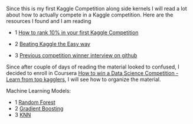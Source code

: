 Since this is my first Kaggle Competition along side kernels I will read a lot about how to actually compete in a Kaggle competition.
Here are the resources I found and I am reading

- 1 [How to rank 10% in your first Kaggle Competition](http://dnc1994.com/2016/05/rank-10-percent-in-first-kaggle-competition-en/)

- 2 [Beating Kaggle the Easy way](http://www.ke.tu-darmstadt.de/lehre/arbeiten/studien/2015/Dong_Ying.pdf)

- 3 [Previous competition winner interview on github](https://github.com/ChenglongChen/Kaggle_CrowdFlower/blob/master/BlogPost/BlogPost.md)

Since after couple of days of reading the material looked to confused, I decided to enroll in Coursera [How to win a Data Science Competition - Learn from top kagglers](https://www.coursera.org/learn/competitive-data-science), I will see how to organize the material.

Machine Learning Models:

- 1 [Random Forest](https://www.datasciencecentral.com/profiles/blogs/random-forests-explained-intuitively)
- 2 [Gradient Boosting](http://arogozhnikov.github.io/2016/06/24/gradient_boosting_explained.html)
- 3 [KNN](https://www.analyticsvidhya.com/blog/2018/03/introduction-k-neighbours-algorithm-clustering/)
